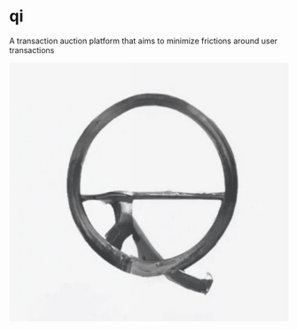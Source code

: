 # qi

A transaction auction platform that aims to minimize frictions around user transactions

![alttext](https://github.com/da-bao-jian/qi/blob/master/Screenshot%20from%202023-04-15%2010-23-25.png)

